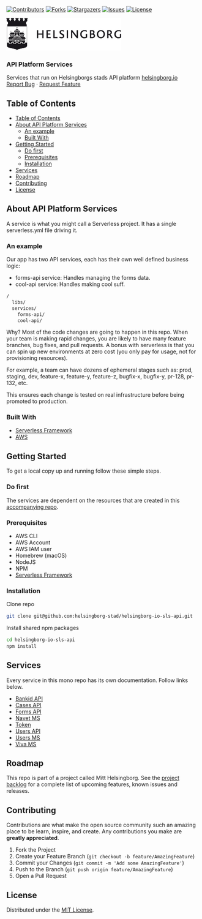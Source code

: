 <!-- SHIELDS -->
[![Contributors][contributors-shield]][contributors-url]
[![Forks][forks-shield]][forks-url]
[![Stargazers][stars-shield]][stars-url]
[![Issues][issues-shield]][issues-url]
[![License][license-shield]][contributors-url]

<p>
  <a href="https://github.com/helsingborg-stad/helsingborg-io-sls-api">
    <img src="images/logo.jpg" alt="Logo" width="300">
  </a>
</p>
<h3>API Platform Services</h3>
<p>
  Services that run on Helsingborgs stads API platform <a href="https://helsingborg.io/">helsingborg.io</a>
  <br />
  <a href="https://github.com/helsingborg-stad/helsingborg-io-sls-api/issues">Report Bug</a>
  ·
  <a href="https://github.com/helsingborg-stad/helsingborg-io-sls-api/issues">Request Feature</a>
</p>


## Table of Contents
- [Table of Contents](#table-of-contents)
- [About API Platform Services](#about-api-platform-services)
  - [An example](#an-example)
  - [Built With](#built-with)
- [Getting Started](#getting-started)
  - [Do first](#do-first)
  - [Prerequisites](#prerequisites)
  - [Installation](#installation)
- [Services](#services)
- [Roadmap](#roadmap)
- [Contributing](#contributing)
- [License](#license)


## About API Platform Services
A service is what you might call a Serverless project. It has a single serverless.yml file driving it.


### An example

Our app has two API services, each has their own well defined business logic:

- forms-api service: Handles managing the forms data.
- cool-api service: Handles making cool suff.

```
/
  libs/
  services/
    forms-api/
    cool-api/
```

Why? Most of the code changes are going to happen in this repo. When your team is making rapid changes, you are likely to have many feature branches, bug fixes, and pull requests. A bonus with serverless is that you can spin up new environments at zero cost (you only pay for usage, not for provisioning resources).

For example, a team can have dozens of ephemeral stages such as: prod, staging, dev, feature-x, feature-y, feature-z, bugfix-x, bugfix-y, pr-128, pr-132, etc.

This ensures each change is tested on real infrastructure before being promoted to production.


### Built With

* [Serverless Framework](https://www.serverless.com/)
* [AWS](https://aws.amazon.com)


## Getting Started

To get a local copy up and running follow these simple steps.


### Do first

The services are dependent on the resources that are created in this [accompanying repo](https://github.com/helsingborg-stad/helsingborg-io-sls-resources).

### Prerequisites

- AWS CLI
- AWS Account
- AWS IAM user
- Homebrew (macOS)
- NodeJS
- NPM
- [Serverless Framework](https://serverless.com/)


### Installation


Clone repo
```sh
git clone git@github.com:helsingborg-stad/helsingborg-io-sls-api.git
```

Install shared npm packages
```sh
cd helsingborg-io-sls-api
npm install
```

## Services
Every service in this mono repo has its own documentation. Follow links below.

- [Bankid API](/services/bankid-api)
- [Cases API](/services/cases-api)
- [Forms API](/services/forms-api)
- [Navet MS](/services/navet-ms)
- [Token](/services/auth/token)
- [Users API](/services/users-api)
- [Users MS](/services/users-ms)
- [Viva MS](/services/viva-ms)



## Roadmap
This repo is part of a project called Mitt Helsingborg. See the [project backlog](https://share.clickup.com/l/h/6-33382576-1/763b706816dbf53) for a complete list of upcoming features, known issues and releases.



## Contributing

Contributions are what make the open source community such an amazing place to be learn, inspire, and create. Any contributions you make are **greatly appreciated**.

1. Fork the Project
2. Create your Feature Branch (`git checkout -b feature/AmazingFeature`)
3. Commit your Changes (`git commit -m 'Add some AmazingFeature'`)
4. Push to the Branch (`git push origin feature/AmazingFeature`)
5. Open a Pull Request



## License

Distributed under the [MIT License][license-url].


<!-- MARKDOWN LINKS & IMAGES -->
<!-- https://www.markdownguide.org/basic-syntax/#reference-style-links -->
[contributors-shield]: https://img.shields.io/github/contributors/helsingborg-stad/helsingborg-io-sls-api.svg?style=flat-square
[contributors-url]: https://github.com/helsingborg-stad/helsingborg-io-sls-api/graphs/contributors
[forks-shield]: https://img.shields.io/github/forks/helsingborg-stad/helsingborg-io-sls-api.svg?style=flat-square
[forks-url]: https://github.com/helsingborg-stad/helsingborg-io-sls-api/network/members
[stars-shield]: https://img.shields.io/github/stars/helsingborg-stad/helsingborg-io-sls-api.svg?style=flat-square
[stars-url]: https://github.com/helsingborg-stad/helsingborg-io-sls-api/stargazers
[issues-shield]: https://img.shields.io/github/issues/helsingborg-stad/helsingborg-io-sls-api.svg?style=flat-square
[issues-url]: https://github.com/helsingborg-stad/helsingborg-io-sls-api/issues
[license-shield]: https://img.shields.io/github/license/helsingborg-stad/helsingborg-io-sls-api.svg?style=flat-square
[license-url]: https://raw.githubusercontent.com/helsingborg-stad/helsingborg-io-sls-api/master/LICENSE
[product-screenshot]: images/screenshot.png
